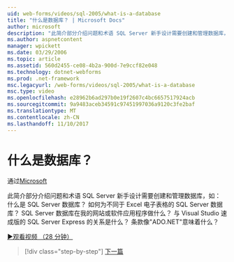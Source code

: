 ```yaml
---
uid: web-forms/videos/sql-2005/what-is-a-database
title: "什么是数据库？ | Microsoft Docs"
author: microsoft
description: "此简介部分介绍问题和术语 SQL Server 新手设计需要创建和管理数据库，如： 什么是 SQL Server 数据库？ 如何..."
ms.author: aspnetcontent
manager: wpickett
ms.date: 03/29/2006
ms.topic: article
ms.assetid: 560d2455-ce08-4b2a-900d-7e9ccf82e048
ms.technology: dotnet-webforms
ms.prod: .net-framework
msc.legacyurl: /web-forms/videos/sql-2005/what-is-a-database
msc.type: video
ms.openlocfilehash: e28962b6ad297b0e19f2607c4bc6657517924acb
ms.sourcegitcommit: 9a9483aceb34591c97451997036a9120c3fe2baf
ms.translationtype: MT
ms.contentlocale: zh-CN
ms.lasthandoff: 11/10/2017
---
```

<a name="what-is-a-database"></a>什么是数据库？
====================
通过[Microsoft](https://github.com/microsoft)

此简介部分介绍问题和术语 SQL Server 新手设计需要创建和管理数据库，如： 什么是 SQL Server 数据库？ 如何为不同于 Excel 电子表格的 SQL Server 数据库？ SQL Server 数据库在我的网站或软件应用程序做什么？ 与 Visual Studio 速成版的 SQL Server Express 的关系是什么？ 条款像"ADO.NET"意味着什么？

[&#9654;观看视频 （28 分钟）](https://channel9.msdn.com/Blogs/ASP-NET-Site-Videos/what-is-a-database)

>[!div class="step-by-step"]
[下一篇](understanding-database-tables-and-records.md)
